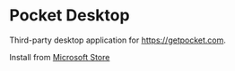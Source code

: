 # Pocket Desktop

Third-party desktop application for https://getpocket.com.

Install from [Microsoft Store](https://www.microsoft.com/store/apps/9N36D06FRZ4G)
